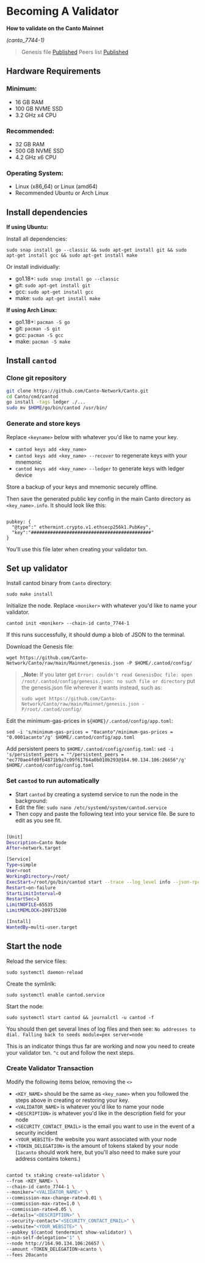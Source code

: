 # Becoming A Validator

**How to validate on the Canto Mainnet**

*(canto_7744-1)*

> Genesis file [Published](https://github.com/Canto-Network/Canto/raw/main/Mainnet/genesis.json)
> Peers list [Published](https://github.com/Canto-Network/Canto/blob/main/Mainnet/peers.txt)

## Hardware Requirements

### Minimum:
* 16 GB RAM
* 100 GB NVME SSD
* 3.2 GHz x4 CPU

### Recommended:
* 32 GB RAM
* 500 GB NVME SSD
* 4.2 GHz x6 CPU

### Operating System:
* Linux (x86_64) or Linux (amd64)
* Recommended Ubuntu or Arch Linux

## Install dependencies 

**If using Ubuntu:**

Install all dependencies:

`sudo snap install go --classic && sudo apt-get install git && sudo apt-get install gcc && sudo apt-get install make`

Or install individually:

* go1.18+: `sudo snap install go --classic`
* git: `sudo apt-get install git`
* gcc: `sudo apt-get install gcc`
* make: `sudo apt-get install make`

**If using Arch Linux:**

* go1.18+: `pacman -S go`
* git: `pacman -S git`
* gcc: `pacman -S gcc`
* make: `pacman -S make`

## Install `cantod`

### Clone git repository

```bash
git clone https://github.com/Canto-Network/Canto.git
cd Canto/cmd/cantod
go install -tags ledger ./...
sudo mv $HOME/go/bin/cantod /usr/bin/

```

### Generate and store keys

Replace `<keyname>` below with whatever you'd like to name your key.

*  `cantod keys add <key_name>`
*  `cantod keys add <key_name> --recover` to regenerate keys with your mnemonic
*  `cantod keys add <key_name> --ledger` to generate keys with ledger device

Store a backup of your keys and mnemonic securely offline.

Then save the generated public key config in the main Canto directory as `<key_name>.info`. It should look like this:

```

pubkey: {
  "@type":" ethermint.crypto.v1.ethsecp256k1.PubKey",
  "key":"############################################"
}

```

You'll use this file later when creating your validator txn.

## Set up validator

Install cantod binary from `Canto` directory: 

`sudo make install`

Initialize the node. Replace `<moniker>` with whatever you'd like to name your validator.

`cantod init <moniker> --chain-id canto_7744-1`

If this runs successfully, it should dump a blob of JSON to the terminal.

Download the Genesis file: 

`wget https://github.com/Canto-Network/Canto/raw/main/Mainnet/genesis.json -P $HOME/.cantod/config/` 

> _**Note:** If you later get `Error: couldn't read GenesisDoc file: open /root/.cantod/config/genesis.json: no such file or directory` put the genesis.json file wherever it wants instead, such as:
> 
> `sudo wget https://github.com/Canto-Network/Canto/raw/main/Mainnet/genesis.json -P/root/.cantod/config/`

Edit the minimum-gas-prices in `${HOME}/.cantod/config/app.toml`:

`sed -i 's/minimum-gas-prices = "0acanto"/minimum-gas-prices = "0.0001acanto"/g' $HOME/.cantod/config/app.toml`

Add persistent peers to `$HOME/.cantod/config/config.toml`:
`sed -i 's/persistent_peers = ""/persistent_peers = "ec770ae4fd0fb4871b9a7c09f61764a0b010b293@164.90.134.106:26656"/g' $HOME/.cantod/config/config.toml`

### Set `cantod` to run automatically

* Start `cantod` by creating a systemd service to run the node in the background: 
* Edit the file: `sudo nano /etc/systemd/system/cantod.service`
* Then copy and paste the following text into your service file. Be sure to edit as you see fit.

```bash

[Unit]
Description=Canto Node
After=network.target

[Service]
Type=simple
User=root
WorkingDirectory=/root/
ExecStart=/root/go/bin/cantod start --trace --log_level info --json-rpc.api eth,txpool,personal,net,debug,web3 --api.enable
Restart=on-failure
StartLimitInterval=0
RestartSec=3
LimitNOFILE=65535
LimitMEMLOCK=209715200

[Install]
WantedBy=multi-user.target

```

## Start the node

Reload the service files: 

`sudo systemctl daemon-reload`

Create the symlinlk: 

`sudo systemctl enable cantod.service`

Start the node: 

`sudo systemctl start cantod && journalctl -u cantod -f`

You should then get several lines of log files and then see: `No addresses to dial. Falling back to seeds module=pex server=node`

This is an indicator things thus far are working and now you need to create your validator txn. `^c` out and follow the next steps.

### Create Validator Transaction

Modify the following items below, removing the `<>`

- `<KEY_NAME>` should be the same as `<key_name>` when you followed the steps above in creating or restoring your key.
- `<VALIDATOR_NAME>` is whatever you'd like to name your node
- `<DESCRIPTION>` is whatever you'd like in the description field for your node
- `<SECURITY_CONTACT_EMAIL>` is the email you want to use in the event of a security incident
- `<YOUR_WEBSITE>` the website you want associated with your node
- `<TOKEN_DELEGATION>` is the amount of tokens staked by your node (`1acanto` should work here, but you'll also need to make sure your address contains tokens.)

```bash

cantod tx staking create-validator \
--from <KEY_NAME> \
--chain-id canto_7744-1 \
--moniker="<VALIDATOR_NAME>" \
--commission-max-change-rate=0.01 \
--commission-max-rate=1.0 \
--commission-rate=0.05 \
--details="<DESCRIPTION>" \
--security-contact="<SECURITY_CONTACT_EMAIL>" \
--website="<YOUR_WEBSITE>" \
--pubkey $(cantod tendermint show-validator) \
--min-self-delegation="1" \
--node http://164.90.134.106:26657 \
--amount <TOKEN_DELEGATION>acanto \
--fees 20acanto

```